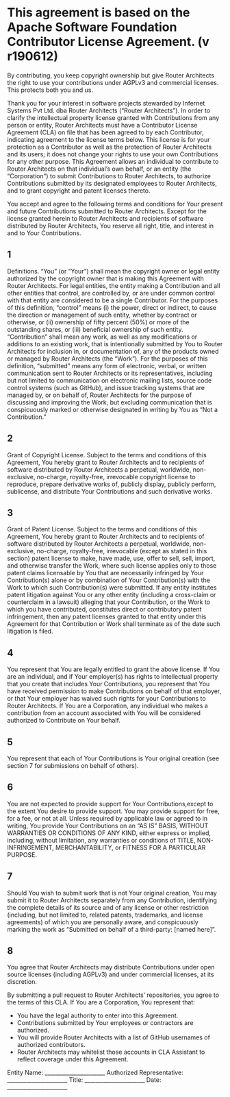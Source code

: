# This agreement is based on the Apache Software Foundation Contributor License Agreement. (v r190612)

By contributing, you keep copyright ownership but give Router Architects the right to use your contributions under AGPLv3 and commercial licenses. This protects both you and us.

Thank you for your interest in software projects stewarded by Infernet Systems Pvt Ltd. dba Router Architects (“Router Architects”). In order to clarify the intellectual property license granted with Contributions from any person or entity, Router Architects must have a Contributor License Agreement (CLA) on file that has been agreed to by each Contributor, indicating agreement to the license terms below. This license is for your protection as a Contributor as well as the protection of Router Architects and its users; it does not change your rights to use your own Contributions for any other purpose. This Agreement allows an individual to contribute to Router Architects on that individual’s own behalf, or an entity (the “Corporation”) to submit Contributions to Router Architects, to authorize Contributions submitted by its designated employees to Router Architects, and to grant copyright and patent licenses thereto.

You accept and agree to the following terms and conditions for Your present and future Contributions submitted to Router Architects. Except for the license granted herein to Router Architects and recipients of software distributed by Router Architects, You reserve all right, title, and interest in and to Your Contributions.

## 1
Definitions. “You” (or “Your”) shall mean the copyright owner or legal entity authorized by the copyright owner that is making this Agreement with Router Architects. For legal entities, the entity making a Contribution and all other entities that control, are controlled by, or are under common control with that entity are considered to be a single Contributor. For the purposes of this definition, “control” means (i) the power, direct or indirect, to cause the direction or management of such entity, whether by contract or otherwise, or (ii) ownership of fifty percent (50%) or more of the outstanding shares, or (iii) beneficial ownership of such entity. “Contribution” shall mean any work, as well as any modifications or additions to an existing work, that is intentionally submitted by You to Router Architects for inclusion in, or documentation of, any of the products owned or managed by Router Architects (the “Work”). For the purposes of this definition, “submitted” means any form of electronic, verbal, or written communication sent to Router Architects or its representatives, including but not limited to communication on electronic mailing lists, source code control systems (such as GitHub), and issue tracking systems that are managed by, or on behalf of, Router Architects for the purpose of discussing and improving the Work, but excluding communication that is conspicuously marked or otherwise designated in writing by You as “Not a Contribution.”
## 2
Grant of Copyright License. Subject to the terms and conditions of this Agreement, You hereby grant to Router Architects and to recipients of software distributed by Router Architects a perpetual, worldwide, non-exclusive, no-charge, royalty-free, irrevocable copyright license to reproduce, prepare derivative works of, publicly display, publicly perform, sublicense, and distribute Your Contributions and such derivative works.
## 3
Grant of Patent License. Subject to the terms and conditions of this Agreement, You hereby grant to Router Architects and to recipients of software distributed by Router Architects a perpetual, worldwide, non-exclusive, no-charge, royalty-free, irrevocable (except as stated in this section) patent license to make, have made, use, offer to sell, sell, import, and otherwise transfer the Work, where such license applies only to those patent claims licensable by You that are necessarily infringed by Your Contribution(s) alone or by combination of Your Contribution(s) with the Work to which such Contribution(s) were submitted. If any entity institutes patent litigation against You or any other entity (including a cross-claim or counterclaim in a lawsuit) alleging that your Contribution, or the Work to which you have contributed, constitutes direct or contributory patent infringement, then any patent licenses granted to that entity under this Agreement for that Contribution or Work shall terminate as of the date such litigation is filed.
## 4
You represent that You are legally entitled to grant the above license. If You are an individual, and if Your employer(s) has rights to intellectual property that you create that includes Your Contributions, you represent that You have received permission to make Contributions on behalf of that employer, or that Your employer has waived such rights for your Contributions to Router Architects. If You are a Corporation, any individual who makes a contribution from an account associated with You will be considered authorized to Contribute on Your behalf.
## 5
You represent that each of Your Contributions is Your original creation (see section 7 for submissions on behalf of others).
## 6
You are not expected to provide support for Your Contributions,except to the extent You desire to provide support. You may provide support for free, for a fee, or not at all. Unless required by applicable law or agreed to in writing, You provide Your Contributions on an “AS IS” BASIS, WITHOUT WARRANTIES OR CONDITIONS OF ANY KIND, either express or implied, including, without limitation, any warranties or conditions of TITLE, NON-INFRINGEMENT, MERCHANTABILITY, or FITNESS FOR A PARTICULAR PURPOSE.
## 7
Should You wish to submit work that is not Your original creation, You may submit it to Router Architects separately from any Contribution, identifying the complete details of its source and of any license or other restriction (including, but not limited to, related patents, trademarks, and license agreements) of which you are personally aware, and conspicuously marking the work as “Submitted on behalf of a third-party: [named here]”.
## 8
You agree that Router Architects may distribute Contributions under open source licenses (including AGPLv3) and under commercial licenses, at its discretion.

By submitting a pull request to Router Architects’ repositories, you agree to the terms of this CLA.
If You are a Corporation, You represent that:
- You have the legal authority to enter into this Agreement.
- Contributions submitted by Your employees or contractors are authorized.
- You will provide Router Architects with a list of GitHub usernames of authorized contributors.
- Router Architects may whitelist those accounts in CLA Assistant to reflect coverage under this Agreement.

Entity Name: ______________________
Authorized Representative: ______________________
Title: ______________________
Date: ______________________
